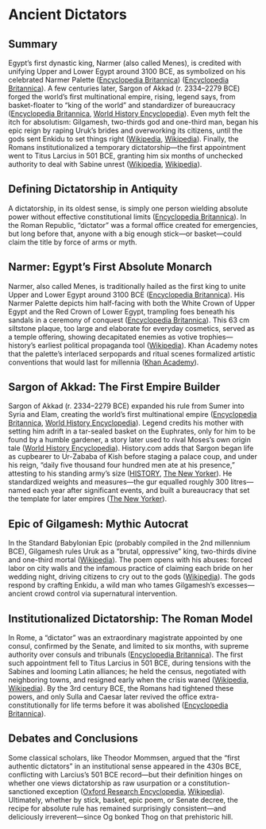 # Ancient Dictators

## Summary

Egypt’s first dynastic king, Narmer (also called Menes), is credited with unifying Upper and Lower Egypt around 3100 BCE, as symbolized on his celebrated Narmer Palette ([Encyclopedia Britannica][1]) ([Encyclopedia Britannica][2]). A few centuries later, Sargon of Akkad (r. 2334–2279 BCE) forged the world’s first multinational empire, rising, legend says, from basket-floater to “king of the world” and standardizer of bureaucracy ([Encyclopedia Britannica][3], [World History Encyclopedia][4]). Even myth felt the itch for absolutism: Gilgamesh, two-thirds god and one-third man, began his epic reign by raping Uruk’s brides and overworking its citizens, until the gods sent Enkidu to set things right ([Wikipedia][5], [Wikipedia][6]). Finally, the Romans institutionalized a temporary dictatorship—the first appointment went to Titus Larcius in 501 BCE, granting him six months of unchecked authority to deal with Sabine unrest ([Wikipedia][7], [Wikipedia][8]).

## Defining Dictatorship in Antiquity

A dictatorship, in its oldest sense, is simply one person wielding absolute power without effective constitutional limits ([Encyclopedia Britannica][9]). In the Roman Republic, “dictator” was a formal office created for emergencies, but long before that, anyone with a big enough stick—or basket—could claim the title by force of arms or myth.

## Narmer: Egypt’s First Absolute Monarch

Narmer, also called Menes, is traditionally hailed as the first king to unite Upper and Lower Egypt around 3100 BCE ([Encyclopedia Britannica][1]). His Narmer Palette depicts him half-facing with both the White Crown of Upper Egypt and the Red Crown of Lower Egypt, trampling foes beneath his sandals in a ceremony of conquest ([Encyclopedia Britannica][2]). This 63 cm siltstone plaque, too large and elaborate for everyday cosmetics, served as a temple offering, showing decapitated enemies as votive trophies—history’s earliest political propaganda tool ([Wikipedia][10]). Khan Academy notes that the palette’s interlaced serpopards and ritual scenes formalized artistic conventions that would last for millennia ([Khan Academy][11]).

## Sargon of Akkad: The First Empire Builder

Sargon of Akkad (r. 2334–2279 BCE) expanded his rule from Sumer into Syria and Elam, creating the world’s first multinational empire ([Encyclopedia Britannica][3], [World History Encyclopedia][4]). Legend credits his mother with setting him adrift in a tar-sealed basket on the Euphrates, only for him to be found by a humble gardener, a story later used to rival Moses’s own origin tale ([World History Encyclopedia][12]). History.com adds that Sargon began life as cupbearer to Ur-Zababa of Kish before staging a palace coup, and under his reign, “daily five thousand four hundred men ate at his presence,” attesting to his standing army’s size ([HISTORY][13], [The New Yorker][14]). He standardized weights and measures—the gur equalled roughly 300 litres—named each year after significant events, and built a bureaucracy that set the template for later empires ([The New Yorker][14]).

## Epic of Gilgamesh: Mythic Autocrat

In the Standard Babylonian Epic (probably compiled in the 2nd millennium BCE), Gilgamesh rules Uruk as a “brutal, oppressive” king, two-thirds divine and one-third mortal ([Wikipedia][5]). The poem opens with his abuses: forced labor on city walls and the infamous practice of claiming each bride on her wedding night, driving citizens to cry out to the gods ([Wikipedia][6]). The gods respond by crafting Enkidu, a wild man who tames Gilgamesh’s excesses—ancient crowd control via supernatural intervention.

## Institutionalized Dictatorship: The Roman Model

In Rome, a “dictator” was an extraordinary magistrate appointed by one consul, confirmed by the Senate, and limited to six months, with supreme authority over consuls and tribunals ([Encyclopedia Britannica][15]). The first such appointment fell to Titus Larcius in 501 BCE, during tensions with the Sabines and looming Latin alliances; he held the census, negotiated with neighboring towns, and resigned early when the crisis waned ([Wikipedia][7], [Wikipedia][8]). By the 3rd century BCE, the Romans had tightened these powers, and only Sulla and Caesar later revived the office extra-constitutionally for life terms before it was abolished ([Encyclopedia Britannica][15]).

## Debates and Conclusions

Some classical scholars, like Theodor Mommsen, argued that the “first authentic dictators” in an institutional sense appeared in the 430s BCE, conflicting with Larcius’s 501 BCE record—but their definition hinges on whether one views dictatorship as raw usurpation or a constitution-sanctioned exception ([Oxford Research Encyclopedia][16], [Wikipedia][8]). Ultimately, whether by stick, basket, epic poem, or Senate decree, the recipe for absolute rule has remained surprisingly consistent—and deliciously irreverent—since Og bonked Thog on that prehistoric hill.

[1]: https://www.britannica.com/biography/Menes "Menes | Pharaoh, Accomplishments, Definition, History, & Facts"
[2]: https://www.britannica.com/topic/Narmer-Palette "Narmer Palette | ancient Egyptian sculpture - Britannica"
[3]: https://www.britannica.com/biography/Sargon "Sargon | History, Accomplishments, Facts, & Definition - Britannica"
[4]: https://www.worldhistory.org/Sargon_of_Akkad/ "Sargon of Akkad - World History Encyclopedia"
[5]: https://en.wikipedia.org/wiki/Gilgamesh "Gilgamesh"
[6]: https://en.wikipedia.org/wiki/Epic_of_Gilgamesh "Epic of Gilgamesh"
[7]: https://en.wikipedia.org/wiki/Titus_Larcius "Titus Larcius - Wikipedia"
[8]: https://en.wikipedia.org/wiki/Titus_Larcius "Titus Larcius - Wikipedia"
[9]: https://www.britannica.com/topic/dictatorship "Dictatorship | Definition, Characteristics, Countries, & Facts - Britannica"
[10]: https://en.wikipedia.org/wiki/Narmer_Palette "Narmer Palette"
[11]: https://www.khanacademy.org/humanities/ap-art-history/ancient-mediterranean-ap/ancient-egypt-ap/a/palette-of-king-narmer "Palette of King Narmer (article) - Khan Academy"
[12]: https://www.worldhistory.org/article/746/the-legend-of-sargon-of-akkad/ "The Legend of Sargon of Akkad - World History Encyclopedia"
[13]: https://www.history.com/articles/sumer "Sumer - Ancient, Map & Civilization | HISTORY"
[14]: https://www.newyorker.com/magazine/2005/05/02/the-climate-of-man-ii "The Climate of Man-II"
[15]: https://www.britannica.com/topic/Roman-dictator "Roman dictator | Roman Republic, Powers, Sulla, & Julius Caesar | Britannica"
[16]: https://oxfordre.com/classics/display/10.1093/acrefore/9780199381135.001.0001/acrefore-9780199381135-e-2151?d=%2F10.1093%2Facrefore%2F9780199381135.001.0001%2Facrefore-9780199381135-e-2151&p=emailA8vUPNd7tcOs2&utm_source=chatgpt.com "Dictator | Oxford Classical Dictionary"